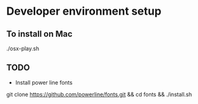 # Developer environment setup

## To install on Mac

./osx-play.sh

## TODO

- Install power line fonts

git clone <https://github.com/powerline/fonts.git> && cd fonts && ./install.sh
